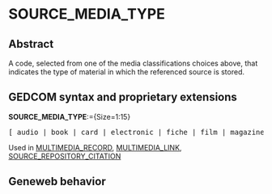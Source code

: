 ﻿<!-- licence GPL V2, cf https://github.com/TitiFix/geneweb -->
# SOURCE_MEDIA_TYPE
## Abstract
A code, selected from one of the media classifications choices above, that indicates the type of
material in which the referenced source is stored.


## GEDCOM syntax and proprietary extensions

**SOURCE_MEDIA_TYPE**:={Size=1:15}
<pre>
[ audio | book | card | electronic | fiche | film | magazine | manuscript | map | newspaper | photo | tombstone | video ]
</pre>
Used in <a href=Ged.MULTIMEDIA_RECORD.md>MULTIMEDIA_RECORD</a>, <a href=Ged.MULTIMEDIA_LINK.md>MULTIMEDIA_LINK</a>, <a href=Ged.SOURCE_REPOSITORY_CITATION.md>SOURCE_REPOSITORY_CITATION</a><br />


## Geneweb behavior


